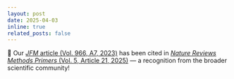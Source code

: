 ```yaml
---
layout: post
date: 2025-04-03
inline: true
related_posts: false
---
```


🎉 Our [*JFM* article (Vol. 966, A7, 2023)](https://doi.org/10.1017/jfm.2023.435) has been cited in [*Nature Reviews Methods Primers* (Vol. 5, Article 21, 2025)](https://doi.org/10.1038/s43586-025-00392-0) — a recognition from the broader scientific community!
